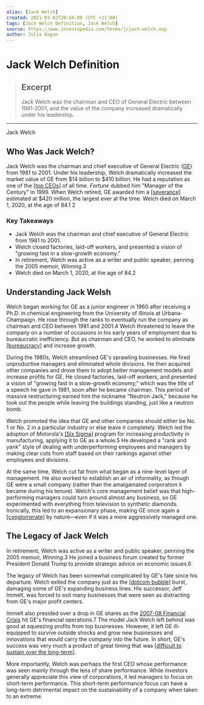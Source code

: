 ```yaml
---
alias: [Jack Welch]
created: 2021-03-02T20:56:09 (UTC +11:00)
tags: [Jack Welch Definition, Jack Welch]
source: https://www.investopedia.com/terms/j/jack-welch.asp
author: Julia Kagan
---
```


# Jack Welch Definition

> ## Excerpt
> Jack Welch was the chairman and CEO of General Electric between 1981-2001, and the value of the company increased dramatically under his leadership.

---

Jack Welch
## Who Was Jack Welch?

Jack Welch was the chairman and chief executive of General Electric ([GE](https://www.investopedia.com/markets/quote?tvwidgetsymbol=ge)) from 1981 to 2001. Under his leadership, Welch dramatically increased the market value of GE from $14 billion to $410 billion. He had a reputation as one of the [[top CEOs]](https://www.investopedia.com/articles/financial-theory/10/manage-business-like-jack-welch.asp) of all time. _Fortune_ dubbed him "Manager of the Century" in 1999. When Welch retired, GE awarded him a [[severance]](https://www.investopedia.com/terms/s/severancepay.asp) estimated at $420 million, the largest ever at the time. Welch died on March 1, 2020, at the age of 84.1 2

### Key Takeaways

-   Jack Welch was the chairman and chief executive of General Electric from 1981 to 2001.
-   Welch closed factories, laid-off workers, and presented a vision of "growing fast in a slow-growth economy."
-   In retirement, Welch was active as a writer and public speaker, penning the 2005 memoir, _Winning_.3
-   Welch died on March 1, 2020, at the age of 84.2

## Understanding Jack Welsh

Welch began working for GE as a junior engineer in 1960 after receiving a Ph.D. in chemical engineering from the University of Illinois at Urbana-Champaign. He rose through the ranks to eventually run the company as chairman and CEO between 1981 and 2001.4 Welch threatened to leave the company on a number of occasions in his early years of employment due to bureaucratic inefficiency. But as chairman and CEO, he worked to eliminate [[bureaucracy]](https://www.investopedia.com/terms/b/bureaucracy.asp) and increase growth.

During the 1980s, Welch streamlined GE's sprawling businesses. He fired unproductive managers and eliminated whole divisions. He then acquired other companies and drove them to adopt better management models and increase profits for GE. He closed factories, laid-off workers, and presented a vision of "growing fast in a slow-growth economy," which was the title of a speech he gave in 1981, soon after he became chairman. This period of massive restructuring earned him the nickname "Neutron Jack," because he took out the people while leaving the buildings standing, just like a neutron bomb.

Welch promoted the idea that GE and other companies should either be No. 1 or No. 2 in a particular industry or else leave it completely. Welch led the adoption of Motorola's [[Six Sigma]](https://www.investopedia.com/terms/s/six-sigma.asp) program for increasing productivity in manufacturing, applying it to GE as a whole.5 He developed a "rank and yank" style of dealing with underperforming employees and managers by making clear cuts from staff based on their rankings against other employees and divisions.

At the same time, Welch cut fat from what began as a nine-level layer of management. He also worked to establish an air of informality, as though GE were a small company (rather than the amalgamated corporation it became during his tenure). Welch's core management belief was that high-performing managers could turn around almost any business, so GE experimented with everything from television to synthetic diamonds. Ironically, this led to an expansionary phase, making GE once again a [[conglomerate]](https://www.investopedia.com/terms/c/conglomerate.asp) by nature—even if it was a more aggressively managed one.

## The Legacy of Jack Welch

In retirement, Welch was active as a writer and public speaker, penning the 2005 memoir, _Winning_.3 He joined a business forum created by former President Donald Trump to provide strategic advice on economic issues.6 

The legacy of Welch has been somewhat complicated by GE's fate since his departure. Welch exited the company just as the [[dotcom bubble]](https://www.investopedia.com/terms/d/dotcom-bubble.asp) burst, damaging some of GE's expanding business lines. His successor, Jeff Immelt, was forced to exit many businesses that were seen as distracting from GE's major profit centers.

Immelt also presided over a drop in GE shares as the [2007-08 Financial Crisis](https://www.investopedia.com/articles/economics/09/financial-crisis-review.asp) hit GE's financial operations.7 The model Jack Welch left behind was good at squeezing profits from top businesses. However, it left GE ill-equipped to survive outside shocks and grow new businesses and innovations that would carry the company into the future. In short, GE's success was very much a product of great timing that was [[difficult to sustain over the long-term]](https://www.investopedia.com/insights/rise-and-fall-ge/).

More importantly, Welch was perhaps the first CEO whose performance was seen mainly through the lens of share performance. While investors generally appreciate this view of corporations, it led managers to focus on short-term performance. This short-term performance focus can have a long-term detrimental impact on the sustainability of a company when taken to an extreme.
